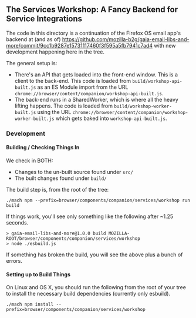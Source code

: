 ## The Services Workshop: A Fancy Backend for Service Integrations

The code in this directory is a continuation of the Firefox OS email app's
backend at (and as of)
https://github.com/mozilla-b2g/gaia-email-libs-and-more/commit/9cc1b9287e15731117460f3f595a5fb7941c7ad4
with new development happening here in the tree.

The general setup is:
- There's an API that gets loaded into the front-end window.  This is a client
  to the back-end.  This code is loaded from `build/workshop-api-built.js` as an
  ES Module import from the URL
  `chrome://browser/content/companion/workshop-api-built.js`.
- The back-end runs in a SharedWorker, which is where all the heavy lifting
  happens.  The code is loaded from `build/workshop-worker-built.js` using the
  URL `chrome://browser/content/companion/workshop-worker-built.js` which gets
  baked into `workshop-api-built.js`.

### Development

#### Building / Checking Things In

We check in BOTH:
- Changes to the un-built source found under `src/`
- The built changes found under `build/`

The build step is, from the root of the tree:
```
./mach npm --prefix=browser/components/companion/services/workshop run build
```

If things work, you'll see only something like the following after ~1.25 seconds.
```
> gaia-email-libs-and-more@1.0.0 build MOZILLA-ROOT/browser/components/companion/services/workshop
> node ./esbuild.js
```

If something has broken the build, you will see the above plus a bunch of
errors.

#### Setting up to Build Things

On Linux and OS X, you should run the following from the root of your tree to
install the necessary build dependencies (currently only esbuild).

```
./mach npm install --prefix=browser/components/companion/services/workshop
```
